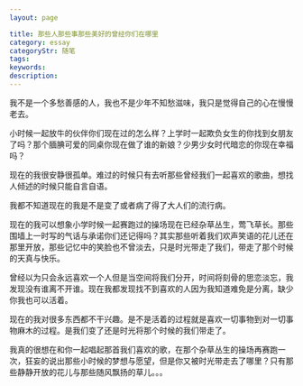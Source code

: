 ```yaml
---
layout: page

title: 那些人那些事那些美好的曾经你们在哪里
category: essay
categoryStr: 随笔
tags: 
keywords:
description: 
---
```


我不是一个多愁善感的人，我也不是少年不知愁滋味，我只是觉得自己的心在慢慢老去。

小时候一起放牛的伙伴你们现在过的怎么样？上学时一起欺负女生的你找到女朋友了吗？那个腼腆可爱的同桌你现在做了谁的新娘？少男少女时代暗恋的你现在幸福吗？

现在的我很安静很孤单。难过的时候只有去听那些曾经我们一起喜欢的歌曲，想找人倾述的时候只能自言自语。

我都不知道现在的我是不是变了或者病了得了大人们的流行病。

现在的我可以想象小学时候一起赛跑过的操场现在已经杂草丛生，莺飞草长。那些围墙上一时写的气话与承诺你们还记得吗？其实那些听着我们欢声笑语的花儿还在那里开放，那些记忆中的笑脸也不曾淡去，只是时光带走了我们，带走了那个时候的天真与快乐。

曾经以为只会永远喜欢一个人但是当空间将我们分开，时间将刻骨的思恋淡忘，我发现没有谁离不开谁。现在我都发现找不到喜欢的人因为我知道难免是分离，缺少你我也可以活着。

现在的我对很多东西都不干兴趣。是不是活着的过程就是喜欢一切事物到对一切事物麻木的过程。是我们变了还是时光将那个时候的我们带走了。

我真的很想在和你一起唱起那首我们喜欢的歌，在那个杂草丛生的操场再赛跑一次，狂妄的说出那些小时候的梦想与愿望，但是你又被时光带走去了哪里？只有那些静静开放的花儿与那些随风飘扬的草儿。。。

   
